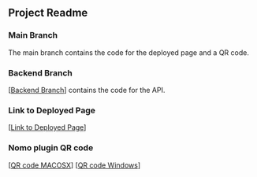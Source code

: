 ## Project Readme 
### Main Branch
The main branch contains the code for the deployed page and a QR code. 
### Backend Branch
[[Backend Branch](https://github.com/minershealthshield/minershealthshield/tree/Backend)] contains the code for the API.
### Link to Deployed Page 
[[Link to Deployed Page](https://minershealthshield.online/)]
### Nomo plugin QR code
[[QR code MACOSX]([https://github.com/minershealthshield/minershealthshield/blob/ca0174ec4c6ab447666d5c55e3061487523b04a7/nomoPluginQR.png](https://github.com/minershealthshield/minershealthshield/blob/925fc750c2c9c10fbdbb76cab0b79bd460ef57d5/._MHS%20-%20QR__MACOSX.png)https://github.com/minershealthshield/minershealthshield/blob/925fc750c2c9c10fbdbb76cab0b79bd460ef57d5/._MHS%20-%20QR__MACOSX.png)]
[[QR code Windows](https://github.com/minershealthshield/minershealthshield/blob/925fc750c2c9c10fbdbb76cab0b79bd460ef57d5/MHS%20-%20QR.png)]
